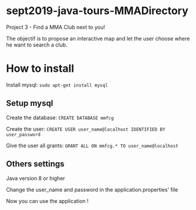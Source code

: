 # sept2019-java-tours-MMADirectory
Project 3 - Find a MMA Club next to you!

The objectif is to propose an interactive map and let the user choose where he want to search a club.

# How to install
Install mysql:
`sudo apt-get install mysql`

## Setup mysql
Create the database:
`CREATE DATABASE mmfcg`

Create the user:
`CREATE USER user_name@localhost IDENTIFIED BY user_password`

Give the user all grants:
`GRANT ALL ON mmfcg.* TO user_name@localhost`

## Others settings
Java version 8 or higher

Change the user_name and password in the application.properties' file

Now you can use the application !
